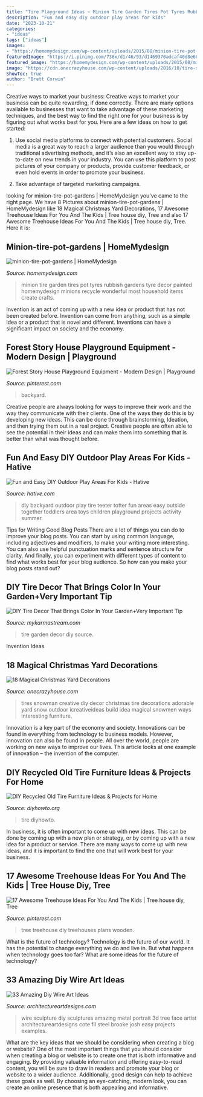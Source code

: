 ```yaml
---
title: "Tire Playground Ideas ~ Minion Tire Garden Tires Pot Tyres Rubbish Gardens Tyre Decor Painted Homemydesign Minions Recycle Wonderful Most Household Items Create Crafts"
description: "Fun and easy diy outdoor play areas for kids"
date: "2023-10-21"
categories:
- "ideas"
tags: ["ideas"]
images:
- "https://homemydesign.com/wp-content/uploads/2015/08/minion-tire-pot-gardens.jpg"
featuredImage: "https://i.pinimg.com/736x/d1/46/93/d1469370adcaf40d8e604563e831ff42--treehouses-for-kids-treehouse-kids.jpg"
featured_image: "https://homemydesign.com/wp-content/uploads/2015/08/minion-tire-pot-gardens.jpg"
image: "https://cdn.onecrazyhouse.com/wp-content/uploads/2016/10/tire-snowman.jpg"
ShowToc: true
author: "Brett Corwin"
---
```



Creative ways to market your business:
Creative ways to market your business can be quite rewarding, if done correctly. There are many options available to businesses that want to take advantage of these marketing techniques, and the best way to find the right one for your business is by figuring out what works best for you. Here are a few ideas on how to get started: 
1. Use social media platforms to connect with potential customers. Social media is a great way to reach a larger audience than you would through traditional advertising methods, and it’s also an excellent way to stay up-to-date on new trends in your industry. You can use this platform to post pictures of your company or products, provide customer feedback, or even hold events in order to promote your business. 

2. Take advantage of targeted marketing campaigns.

	

		
looking for minion-tire-pot-gardens | HomeMydesign you've came to the right page. We have 8 Pictures about minion-tire-pot-gardens | HomeMydesign like 18 Magical Christmas Yard Decorations, 17 Awesome Treehouse Ideas For You And The Kids | Tree house diy, Tree and also 17 Awesome Treehouse Ideas For You And The Kids | Tree house diy, Tree. Here it is:
		
    
## Minion-tire-pot-gardens | HomeMydesign

<img loading=lazy src="https://homemydesign.com/wp-content/uploads/2015/08/minion-tire-pot-gardens.jpg" onerror="this.onerror=null;this.src='https://tse1.mm.bing.net/th?id=OIP.oV_yWJ4C2wM6u-dbU_hJ3wHaK0&amp;pid=15.1';" alt="minion-tire-pot-gardens | HomeMydesign">

_Source: homemydesign.com_

>minion tire garden tires pot tyres rubbish gardens tyre decor painted homemydesign minions recycle wonderful most household items create crafts. 

	

Invention is an act of coming up with a new idea or product that has not been created before. Invention can come from anything, such as a simple idea or a product that is novel and different. Inventions can have a significant impact on society and the economy.

    
## Forest Story House Playground Equipment - Modern Design | Playground

<img loading=lazy src="https://i.pinimg.com/736x/00/27/18/0027183cc8940b27a78cad1dab75271d.jpg" onerror="this.onerror=null;this.src='https://tse1.mm.bing.net/th?id=OIP.TPELdEEYR9KYZ-I3-Nx1NQHaLF&amp;pid=15.1';" alt="Forest Story House Playground Equipment - Modern Design | Playground">

_Source: pinterest.com_

>backyard. 

	

Creative people are always looking for ways to improve their work and the way they communicate with their clients. One of the ways they do this is by developing new ideas. This can be done through brainstorming, Ideation, and then trying them out in a real project. Creative people are often able to see the potential in their ideas and can make them into something that is better than what was thought before.

    
## Fun And Easy DIY Outdoor Play Areas For Kids - Hative

<img loading=lazy src="https://hative.com/wp-content/uploads/2016/03/outdoor-play-areas/10-outdoor-play-areas.jpg" onerror="this.onerror=null;this.src='https://tse4.mm.bing.net/th?id=OIP.2nO3haWnhEot-N4f5rjpdgHaLo&amp;pid=15.1';" alt="Fun and Easy DIY Outdoor Play Areas For Kids - Hative">

_Source: hative.com_

>diy backyard outdoor play tire teeter totter fun areas easy outside together toddlers area toys children playground projects activity summer. 

	

Tips for Writing Good Blog Posts
There are a lot of things you can do to improve your blog posts. You can start by using common language, including adjectives and modifiers, to make your writing more interesting. You can also use helpful punctuation marks and sentence structure for clarity. And finally, you can experiment with different types of content to find what works best for your blog audience. So how can you make your blog posts stand out?

    
## DIY Tire Decor That Brings Color In Your Garden+Very Important Tip

<img loading=lazy src="https://mykarmastream.com/wp-content/uploads/2017/06/tire-garden-decor-11.jpg" onerror="this.onerror=null;this.src='https://tse2.mm.bing.net/th?id=OIP.V51Bwf78I7zI6UEJtbLP9wHaJ4&amp;pid=15.1';" alt="DIY Tire Decor That Brings Color In Your Garden+Very Important Tip">

_Source: mykarmastream.com_

>tire garden decor diy source. 

	

Invention Ideas

    
## 18 Magical Christmas Yard Decorations

<img loading=lazy src="https://cdn.onecrazyhouse.com/wp-content/uploads/2016/10/tire-snowman.jpg" onerror="this.onerror=null;this.src='https://tse1.mm.bing.net/th?id=OIP.-wtQEIYoav_SIfiKVGR-yQHaKe&amp;pid=15.1';" alt="18 Magical Christmas Yard Decorations">

_Source: onecrazyhouse.com_

>tires snowman creative diy decor christmas tire decorations adorable yard snow outdoor icreativeideas build idea magical snowmen ways interesting furniture. 

	

Innovation is a key part of the economy and society. Innovations can be found in everything from technology to business models. However, innovation can also be found in people. All over the world, people are working on new ways to improve our lives. This article looks at one example of innovation – the invention of the computer.

    
## DIY Recycled Old Tire Furniture Ideas &amp; Projects For Home

<img loading=lazy src="https://www.diyhowto.org/wp-content/uploads/DIYHowto-DIY-Old-Tire-Furniture-Ideas-Projects-16.jpg" onerror="this.onerror=null;this.src='https://tse1.mm.bing.net/th?id=OIP.RhhpXJBvCF5HjN94rDI3agHaRq&amp;pid=15.1';" alt="DIY Recycled Old Tire Furniture Ideas &amp; Projects for Home">

_Source: diyhowto.org_

>tire diyhowto. 

	

In business, it is often important to come up with new ideas. This can be done by coming up with a new plan or strategy, or by coming up with a new idea for a product or service. There are many ways to come up with new ideas, and it is important to find the one that will work best for your business.

    
## 17 Awesome Treehouse Ideas For You And The Kids | Tree House Diy, Tree

<img loading=lazy src="https://i.pinimg.com/736x/d1/46/93/d1469370adcaf40d8e604563e831ff42--treehouses-for-kids-treehouse-kids.jpg" onerror="this.onerror=null;this.src='https://tse1.mm.bing.net/th?id=OIP.lyyJ98mPyY8DBB1qWkw6ugHaLI&amp;pid=15.1';" alt="17 Awesome Treehouse Ideas For You And The Kids | Tree house diy, Tree">

_Source: pinterest.com_

>tree treehouse diy treehouses plans wooden. 

	

What is the future of technology?
Technology is the future of our world. It has the potential to change everything we do and live in. But what happens when technology goes too far? What are some ideas for the future of technology?

    
## 33 Amazing Diy Wire Art Ideas

<img loading=lazy src="http://www.architectureartdesigns.com/wp-content/uploads/2013/10/2110.jpg" onerror="this.onerror=null;this.src='https://tse2.mm.bing.net/th?id=OIP.qZlN2G_w1kAfZ1ZfPqqeDQHaJ4&amp;pid=15.1';" alt="33 Amazing Diy Wire Art Ideas">

_Source: architectureartdesigns.com_

>wire sculpture diy sculptures amazing metal portrait 3d tree face artist architectureartdesigns cote fil steel brooke josh easy projects examples. 

	

What are the key ideas that we should be considering when creating a blog or website?
One of the most important things that you should consider when creating a blog or website is to create one that is both informative and engaging. By providing valuable information and offering easy-to-read content, you will be sure to draw in readers and promote your blog or website to a wider audience. Additionally, good design can help to achieve these goals as well. By choosing an eye-catching, modern look, you can create an online presence that is both appealing and informative.

